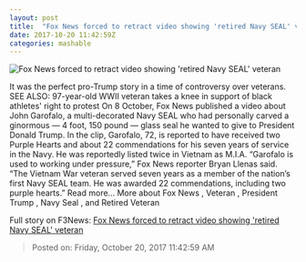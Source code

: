 ```yaml
---
layout: post
title:  "Fox News forced to retract video showing 'retired Navy SEAL' veteran"
date: 2017-10-20 11:42:59Z
categories: mashable
---
```


![Fox News forced to retract video showing 'retired Navy SEAL' veteran](https://i.amz.mshcdn.com/WqrdWWuhLGLKp5QGq0nq-_3fYyQ=/1200x630/2017%2F10%2F20%2F75%2F95947e05d8564d7081a7b8d5e5fdc776.c24dd.png)

It was the perfect pro-Trump story in a time of controversy over veterans. SEE ALSO: 97-year-old WWII veteran takes a knee in support of black athletes' right to protest On 8 October, Fox News published a video about John Garofalo, a multi-decorated Navy SEAL who had personally carved a ginormous — 4 foot, 150 pound — glass seal he wanted to give to President Donald Trump. In the clip, Garofalo, 72, is reported to have received two Purple Hearts and about 22 commendations for his seven years of service in the Navy. He was reportedly listed twice in Vietnam as M.I.A. “Garofalo is used to working under pressure,” Fox News reporter Bryan Llenas said. “The Vietnam War veteran served seven years as a member of the nation’s first Navy SEAL team. He was awarded 22 commendations, including two purple hearts.” Read more... More about Fox News , Veteran , President Trump , Navy Seal , and Retired Veteran


Full story on F3News: [Fox News forced to retract video showing 'retired Navy SEAL' veteran](http://www.f3nws.com/n/drqQT)

> Posted on: Friday, October 20, 2017 11:42:59 AM
